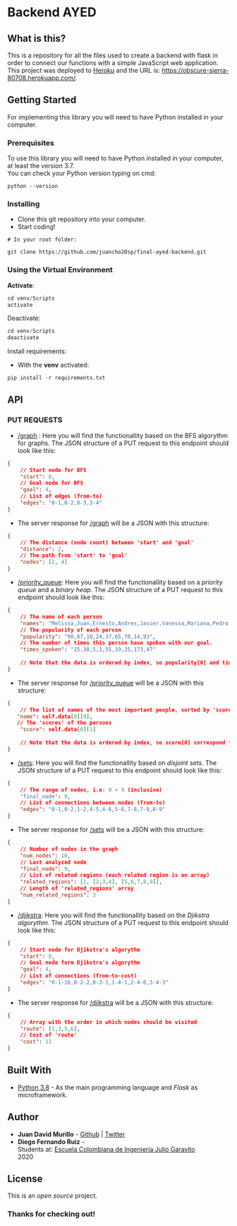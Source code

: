 # Backend AYED

## What is this?

This is a repository for all the files used to create a backend with flask in order to connect our functions with a simple JavaScript web application. This project was deployed to [Heroku](https://dashboard.heroku.com/) and the URL is: https://obscure-sierra-80708.herokuapp.com/.


## Getting Started

For implementing this library you will need to have Python installed in your computer.

### Prerequisites
To use this library you will need to have Python installed in your computer, at least the version 3.7. <br/>
You can check your Python version typing on cmd:

```
python --version
```

### Installing
- Clone this git repository into your computer.
- Start coding!

```
# In your root folder:

git clone https://github.com/juancho20sp/final-ayed-backend.git

```
### Using the Virtual Environment
**Activate**:
``` python
cd venv/Scripts
activate
```

Deactivate:
``` python
cd venv/Scripts
deactivate
```

Install requirements:
- With the **venv** activated: 

``` python
pip install -r requirements.txt
```

## API
### PUT REQUESTS
- [/graph](https://obscure-sierra-80708.herokuapp.com/graph) : Here you will find the functionallity based on the BFS algorythm for graphs. The JSON structure of a PUT request to this endpoint should look like this:
```JSON
{
    // Start node for BFS
    "start": 0,
    // Goal node for BFS
    "goal": 4,
    // List of edges (from-to)
    "edges": "0-1,0-2,0-3,3-4"
}
```
- The server response for [/graph](https://obscure-sierra-80708.herokuapp.com/graph)  will be a JSON with this structure:
```JSON
{
    // The distance (node count) between 'start' and 'goal'
    "distance": 2,
    // The path from 'start' to 'goal'
    "nodes": [2, 4]
}
```
- [/priority_queue](https://obscure-sierra-80708.herokuapp.com/priority_queue): Here you will find the functionallity based on a _priority queue_ and a _binary heap_. The JSON structure of a PUT request to this endpoint should look like this:
```JSON
{
    // The name of each person
    "names": "Melissa,Juan,Ernesto,Andres,Javier,Vanessa,Mariana,Pedro,Luz",
    // The popularity of each person
    "popularity": "90,87,10,24,37,65,70,14,93",
    // The number of times this person have spoken with our goal.
    "times_spoken": "15,30,5,1,55,19,25,173,47"
    
    // Note that the data is ordered by index, so popularity[0] and times_spoken[0] correspond to names[0]
}
``` 

- The server response for  [/priority_queue](https://obscure-sierra-80708.herokuapp.com/priority_queue)  will be a JSON with this structure:
```JSON
{
    // The list of names of the most important people, sorted by 'score'
   "name": self.data[0][0],
   // The 'scores' of the persons
    "score": self.data[0][1]
    
    // Note that the data is ordered by index, so score[0] correspond to name[0]
}
```
- [/sets](https://obscure-sierra-80708.herokuapp.com/sets): Here you will find the functionallity based on _disjoint sets_. The JSON structure of a PUT request to this endpoint should look like this:
```JSON
{
    // The range of nodes, i.e: 0 - 9 (inclusive)
    "final_node": 9,
    // List of connections between nodes (from-to)
    "edges": "0-1,0-2,1-2,4-5,4-6,5-6,7-8,7-9,8-9"
}
``` 

- The server response for [/sets](https://obscure-sierra-80708.herokuapp.com/sets) will be a JSON with this structure:
```JSON
{
    // Number of nodes in the graph
    "num_nodes": 10,
    // Last analyzed node
    "final_node": 9,
    // List of related regions (each related region is an array)
    "related_regions": [1, [2,3,4], [5,6,7,8,9]],
    // Length of 'related_regions' array
    "num_related_regions": 3
}
```
- [/djikstra](https://obscure-sierra-80708.herokuapp.com/djikstra): Here you will find the functionallity based on the _Djikstra algorythm_. The JSON structure of a PUT request to this endpoint should look like this:
```JSON
{
    // Start node for Djikstra's algorythm
    "start": 0,
    // Goal node form Djikstra's algorythm
    "goal": 4,
    // List of connections (from-to-cost)
    "edges": "0-1-16,0-2-2,0-3-1,1-4-1,2-4-0,3-4-3"
}
``` 
- The server response for  [/djikstra](https://obscure-sierra-80708.herokuapp.com/djikstra) will be a JSON with this structure:
```JSON
{
    // Array with the order in which nodes should be visited
    "route": [1,3,5,6],
    // Cost of 'route'
    "cost": 11
}
```

## Built With

* [Python 3.8](https://www.python.org/) - As the main programming language and *Flask* as microframework.



## Author

* **Juan David Murillo** - [Github](https://github.com/juancho20sp) | [Twitter](https://twitter.com/juancho20sp)<br/>
* **Diego Fernando Ruiz** -<br/>
Students at: [Escuela Colombiana de Ingeniería Julio Garavito](https://www.escuelaing.edu.co/es/) <br/>
2020 



## License

This is an *open source* project.

### Thanks for checking out!

